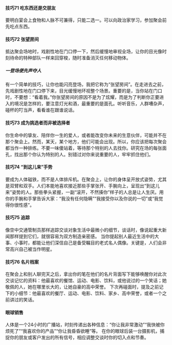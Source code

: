 #### 技巧71 吃东西还是交朋友

要明白宴会上食物和人脉不可兼得，只能二选一。可以向政治家学习，参加聚会前先吃点东西。

#### 技巧72 张望房间

抵达聚会场地时，戏剧性地在门口停一下，然后缓慢地审视全场，让你的目光像时刻待命的特种部队一样来回穿梭，随时准备消灭任何移动物体。

##### 一登场便先声夺人

有一个简单的技巧，让你也能闪亮登场，我把它称为“张望房间”。在走进去之前，先戏剧性地在门口停下来，目光缓慢地环视整个场景。重要的是，当你站在门口时，不要想：“看着我。”你张望房间的原因不是为了炫耀，而是为了判断你正要进入的境况是怎样的，要注意灯光和酒，最重要的是面孔。听听音乐，人群嘈杂声，碰杯的叮当声，看看谁在跟谁说话。

#### 技巧73 成为挑选者而非被选择者

你生命中的挚友、陪伴你一生的爱人，或者能改变你未来的生意伙伴，可能并不在那个聚会上。然而，某天，某个地方，他们可能会出现。所以，你应该把每次聚会都当作一种排练。不要一味傻站着，等待那个特别的人去找你。研究在场的每张面孔，找出那个你认为特别的人。别错过对你来说重要的人，牢牢抓住他们。

#### 技巧74 “到这儿来”手势

要成为人体磁铁，而不是人体排斥机。在聚会上，让你的身体呈开放式姿势，尤其是双臂和双手。人们本能地喜欢接近那些手掌张开、手腕向上，呈现出“到这儿来”姿势的人。那些拳头紧握，一副“滚开，不然揍你”样子的人总是让人生厌。用你的手腕和手掌告诉大家：“我没有任何隐瞒”“我接受你以及你说的一切”或“我觉得你很性感”。

#### 技巧75 追踪

像空中交通管制员那样追踪交谈对象生活中最微小的细节，谈话时，像说起重大新闻那样提到它们，就很容易为双方制造亲密感。
当你提起别人最近生活中的大事、小事时，都能让他们深信自己是备受瞩目的老式名人偶像。关键是，人们会非常高兴自己被当作明星。

#### 技巧76 名片档案

在聚会上和别人聊完天之后，拿出你的笔在他们的名片背面写下能够唤醒你对此次交谈记忆的资料：他最喜欢的餐馆、运动、电影、饮料，或他说过的一个笑话；她敬佩的人，她在哪里长大的，让她自豪的高中荣誉。
下次再碰面时，提及之前记下的小细节：他最喜欢的餐厅、运动、电影、饮料、家乡、高中荣誉，或者一个之前讲过的笑话。

#### 眼球销售

人体是一个24小时的广播站，时刻传递出各种信息：“你让我非常激动”“我快被你烦死了”“我喜欢你的产品”“你让我昏昏欲睡”等。
在你的眼球后装一台摄影机，捕捉你的朋友或客户发出的所有信号，相应调整交谈时你的切入点和节奏。